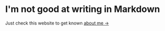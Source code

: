 # I'm not good at writing in Markdown

Just check this website to get known [about me →](https://www.altafsy.space/)
